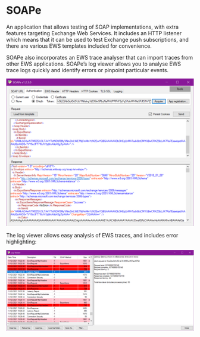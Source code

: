 # SOAPe
An application that allows testing of SOAP implementations, with extra features targeting Exchange Web Services.  It includes an HTTP listener which means that it can be used to test Exchange push subscriptions, and there are various EWS templates included for convenience.

SOAPe also incorporates an EWS trace analyser that can import traces from other EWS applications.  SOAPe’s log viewer allows you to analyse EWS trace logs quickly and identify errors or pinpoint particular events.

![SOAPe Interface](https://github.com/David-Barrett-MS/SOAPe/blob/master/SOAPe/Docs/Images/SOAPe%20OAuth.png?raw=true)

The log viewer allows easy analysis of EWS traces, and includes error highlighting:

![SOAPe Log Viewer](https://github.com/David-Barrett-MS/SOAPe/blob/master/SOAPe/Docs/Images/SOAPe%20Log%20Viewer.png?raw=true)
